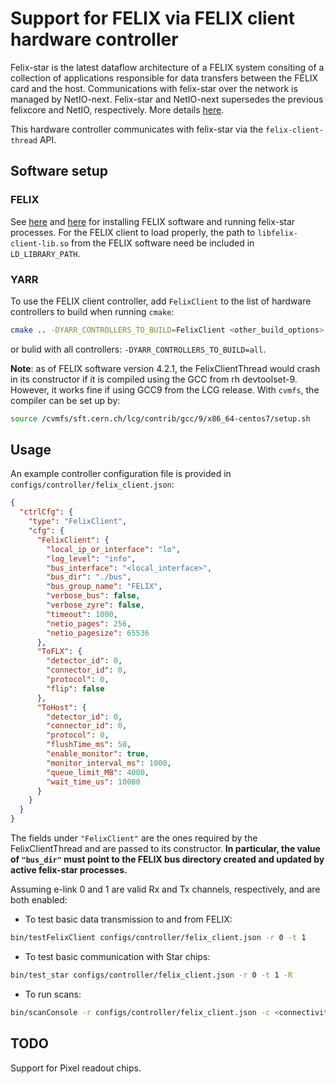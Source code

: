 # Support for FELIX via FELIX client hardware controller

Felix-star is the latest dataflow architecture of a FELIX system consiting of a collection of applications responsible for data transfers between the FELIX card and the host. Communications with felix-star over the network is managed by NetIO-next. Felix-star and NetIO-next supersedes the previous felixcore and NetIO, respectively. 
More details [here](https://atlas-project-felix.web.cern.ch/atlas-project-felix/user/felix-doc/-/felix-user-manual/Latest/felix-user-manual/Latest/8_felix_star.html).

This hardware controller communicates with felix-star via the `felix-client-thread` API.

## Software setup

### FELIX

See [here](https://atlas-project-felix.web.cern.ch/atlas-project-felix/user/felix-doc/-/felix-user-manual/Latest/felix-user-manual/Latest/5_software_installation.html) and [here](https://atlas-project-felix.web.cern.ch/atlas-project-felix/user/felix-doc/-/felix-user-manual/Latest/felix-user-manual/Latest/9_orchestration.html) for installing FELIX software and running felix-star processes.
For the FELIX client to load properly, the path to `libfelix-client-lib.so` from the FELIX software need be included in `LD_LIBRARY_PATH`.

### YARR

To use the FELIX client controller, add `FelixClient` to the list of hardware controllers to build when running `cmake`: 
```bash
cmake .. -DYARR_CONTROLLERS_TO_BUILD=FelixClient <other_build_options>
```
or bulid with all controllers: `-DYARR_CONTROLLERS_TO_BUILD=all`.

**Note**: as of FELIX software version 4.2.1, the FelixClientThread would crash in its constructor if it is compiled using the GCC from rh devtoolset-9. However, it works fine if using GCC9 from the LCG release. With `cvmfs`, the compiler can be set up by:
```bash
source /cvmfs/sft.cern.ch/lcg/contrib/gcc/9/x86_64-centos7/setup.sh
```

## Usage

An example controller configuration file is provided in `configs/controller/felix_client.json`:
```json
{
  "ctrlCfg": {
    "type": "FelixClient",
    "cfg": {
      "FelixClient": {
        "local_ip_or_interface": "lo",
        "log_level": "info",
        "bus_interface": "<local_interface>",
        "bus_dir": "./bus",
        "bus_group_name": "FELIX",
        "verbose_bus": false,
        "verbose_zyre": false,
        "timeout": 1000,
        "netio_pages": 256,
        "netio_pagesize": 65536
      },
      "ToFLX": {
        "detector_id": 0,
        "connector_id": 0,
        "protocol": 0,
        "flip": false
      },
      "ToHost": {
        "detector_id": 0,
        "connector_id": 0,
        "protocol": 0,
        "flushTime_ms": 50,
        "enable_monitor": true,
        "monitor_interval_ms": 1000,
        "queue_limit_MB": 4000,
        "wait_time_us": 10000
      }
    }
  }
}
```

The fields under `"FelixClient"` are the ones required by the FelixClientThread and are passed to its constructor.
**In particular, the value of `"bus_dir"` must point to the FELIX bus directory created and updated by active felix-star processes.**

Assuming e-link 0 and 1 are valid Rx and Tx channels, respectively, and are both enabled:

- To test basic data transmission to and from FELIX:

```bash
bin/testFelixClient configs/controller/felix_client.json -r 0 -t 1
```

- To test basic communication with Star chips:

```bash
bin/test_star configs/controller/felix_client.json -r 0 -t 1 -R
```

- To run scans:

```bash
bin/scanConsole -r configs/controller/felix_client.json -c <connectivity.json> -s <scan_config.json>
```

## TODO

Support for Pixel readout chips.
